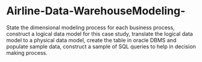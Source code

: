 # Airline-Data-WarehouseModeling-
State the dimensional modeling process for each business process, construct a logical data model for this case 
study, translate the logical data model to a physical data model, create the table in oracle DBMS and populate 
sample data, construct a sample of SQL queries to help in decision making process.
